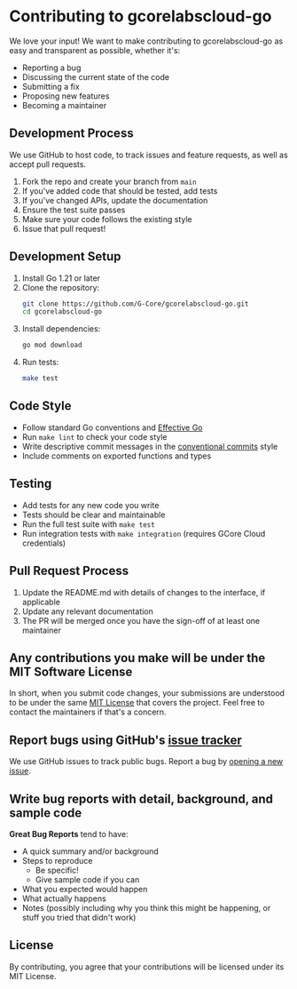 # Contributing to gcorelabscloud-go

We love your input! We want to make contributing to gcorelabscloud-go as easy and transparent as possible, whether it's:

- Reporting a bug
- Discussing the current state of the code
- Submitting a fix
- Proposing new features
- Becoming a maintainer

## Development Process

We use GitHub to host code, to track issues and feature requests, as well as accept pull requests.

1. Fork the repo and create your branch from `main`
2. If you've added code that should be tested, add tests
3. If you've changed APIs, update the documentation
4. Ensure the test suite passes
5. Make sure your code follows the existing style
6. Issue that pull request!

## Development Setup

1. Install Go 1.21 or later
2. Clone the repository:
   ```bash
   git clone https://github.com/G-Core/gcorelabscloud-go.git
   cd gcorelabscloud-go
   ```
3. Install dependencies:
   ```bash
   go mod download
   ```
4. Run tests:
   ```bash
   make test
   ```

## Code Style

- Follow standard Go conventions and [Effective Go](https://golang.org/doc/effective_go)
- Run `make lint` to check your code style
- Write descriptive commit messages in the [conventional commits](https://www.conventionalcommits.org/) style
- Include comments on exported functions and types

## Testing

- Add tests for any new code you write
- Tests should be clear and maintainable
- Run the full test suite with `make test`
- Run integration tests with `make integration` (requires GCore Cloud credentials)

## Pull Request Process

1. Update the README.md with details of changes to the interface, if applicable
2. Update any relevant documentation
3. The PR will be merged once you have the sign-off of at least one maintainer

## Any contributions you make will be under the MIT Software License

In short, when you submit code changes, your submissions are understood to be under the same [MIT License](LICENSE) that covers the project. Feel free to contact the maintainers if that's a concern.

## Report bugs using GitHub's [issue tracker](https://github.com/G-Core/gcorelabscloud-go/issues)

We use GitHub issues to track public bugs. Report a bug by [opening a new issue](https://github.com/G-Core/gcorelabscloud-go/issues/new/choose).

## Write bug reports with detail, background, and sample code

**Great Bug Reports** tend to have:

- A quick summary and/or background
- Steps to reproduce
  - Be specific!
  - Give sample code if you can
- What you expected would happen
- What actually happens
- Notes (possibly including why you think this might be happening, or stuff you tried that didn't work)

## License

By contributing, you agree that your contributions will be licensed under its MIT License. 